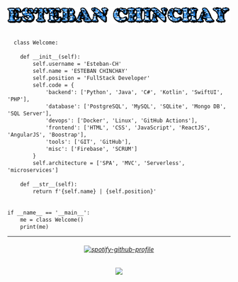 # <h1 align="center"> <img align="center" src="text (2).gif"> </h1>

```

  class Welcome:

    def __init__(self):
        self.username = 'Esteban-CH'
        self.name = 'ESTEBAN CHINCHAY'
        self.position = 'FullStack Developer'
        self.code = {
            'backend': ['Python', 'Java', 'C#', 'Kotlin', 'SwiftUI', 'PHP'],
            'database': ['PostgreSQL', 'MySQL', 'SQLite', 'Mongo DB', 'SQL Server'],
            'devops': ['Docker', 'Linux', 'GitHub Actions'],
            'frontend': ['HTML', 'CSS', 'JavaScript', 'ReactJS', 'AngularJS', 'Boostrap'],
            'tools': ['GIT', 'GitHub'],
            'misc': ['Firebase', 'SCRUM']
        }
        self.architecture = ['SPA', 'MVC', 'Serverless', 'microservices']

    def __str__(self):
        return f'{self.name} | {self.position}'


if __name__ == '__main__':
    me = class Welcome()
    print(me)

```
<hr>

<!-- 
<details>
<summary>OTRAS COSAS</summary>
</details>
-->

<h6 align="center" alt="Coding" width="400">

   [![spotify-github-profile](https://spotify-github-profile.kittinanx.com/api/view?uid=31t4vp6pak7mgkqx2g7tjhr6b4nm&cover_image=true&theme=default&show_offline=false&background_color=121212&interchange=false)](https://github.com/kittinan/spotify-github-profile) 

</h6>

<div align="center">
  <img src="https://profile-counter.glitch.me/Esteban-CH/count.svg?"  />
</div>